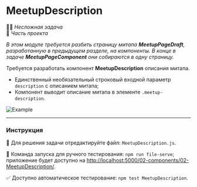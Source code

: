 # MeetupDescription

👶🏻 _Несложная задача_<br />
💼 _Часть проекта_

<!--start_statement-->
*В этом модуле требуется разбить страницу митапа **MeetupPageDraft**, разработанную в предыдущем разделе, на компоненты. В конце в задаче **MeetupPageComponent** они собираются в одну страницу.*

Требуется разработать компонент **MeetupDescription** описания митапа.
- Единственный необязательный строковый входной параметр `description` с описанием митапа;
- Компонент выводит описание митапа в элементе `.meetup-description`.

<img src="https://i.imgur.com/VqJtetk.png" alt="Example" style="max-width: 100%" />
<!--end_statement-->

---

### Инструкция

📝 Для решения задачи отредактируйте файл: `MeetupDescription.js`.

🚀 Команда запуска для ручного тестирования: `npm run file-serve`;<br>
приложение будет доступно на [http://localhost:5000/02-components/02-MeetupDescription/](http://localhost:5000/02-components/02-MeetupDescription/).

✅ Доступно автоматическое тестирование: `npm test MeetupDescription`.
